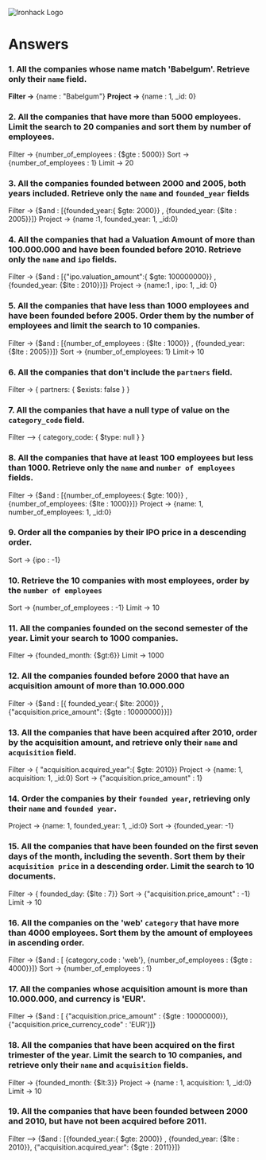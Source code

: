 ![Ironhack Logo](https://i.imgur.com/1QgrNNw.png)

# Answers

### 1. All the companies whose name match 'Babelgum'. Retrieve only their `name` field.

**Filter ->** {name : "Babelgum"}
**Project ->** {name : 1, _id: 0}

### 2. All the companies that have more than 5000 employees. Limit the search to 20 companies and sort them by **number of employees**.

Filter -> {number_of_employees : {$gte : 5000}}
Sort -> {number_of_employees : 1}
Limit -> 20


### 3. All the companies founded between 2000 and 2005, both years included. Retrieve only the `name` and `founded_year` fields

Filter -> {$and : [{founded_year:{ $gte: 2000}} , {founded_year: {$lte : 2005}}]}
Project -> {name :1, founded_year: 1, _id:0}

### 4. All the companies that had a Valuation Amount of more than 100.000.000 and have been founded before 2010. Retrieve only the `name` and `ipo` fields. 

Filter -> {$and : [{"ipo.valuation_amount":{ $gte: 100000000}} , {founded_year: {$lte : 2010}}]}
Project -> {name:1 , ipo: 1, _id: 0}

### 5. All the companies that have less than 1000 employees and have been founded before 2005. Order them by the number of employees and limit the search to 10 companies.

Filter -> {$and : [{number_of_employees : {$lte : 1000}} , {founded_year: {$lte : 2005}}]}
Sort -> {number_of_employees: 1}
Limit-> 10

### 6. All the companies that don't include the `partners` field.

Filter -> { partners: { $exists: false } }

### 7. All the companies that have a null type of value on the `category_code` field.

Filter --> { category_code: { $type: null } }

### 8. All the companies that have at least 100 employees but less than 1000. Retrieve only the `name` and `number of employees` fields.

Filter -> {$and : [{number_of_employees:{ $gte: 100}} , {number_of_employees: {$lte : 1000}}]}
Project -> {name: 1, number_of_employees: 1, _id:0}


### 9. Order all the companies by their IPO price in a descending order.

Sort -> {ipo : -1}

### 10. Retrieve the 10 companies with most employees, order by the `number of employees`

Sort -> {number_of_employees : -1}
Limit -> 10

### 11. All the companies founded on the second semester of the year. Limit your search to 1000 companies.

Filter -> {founded_month: {$gt:6}}
Limit -> 1000

### 12. All the companies founded before 2000 that have an acquisition amount of more than 10.000.000

Filter -> {$and : [{ founded_year:{ $lte: 2000}} , {"acquisition.price_amount": {$gte : 10000000}}]}

### 13. All the companies that have been acquired after 2010, order by the acquisition amount, and retrieve only their `name` and `acquisition` field.

Filter -> { "acquisition.acquired_year":{ $gte: 2010}}
Project -> {name: 1, acquisition: 1, _id:0}
Sort -> {"acquisition.price_amount" : 1}

### 14. Order the companies by their `founded year`, retrieving only their `name` and `founded year`.

Project -> {name: 1, founded_year: 1, _id:0}
Sort -> {founded_year: -1}


### 15. All the companies that have been founded on the first seven days of the month, including the seventh. Sort them by their `acquisition price` in a descending order. Limit the search to 10 documents.

Filter -> { founded_day: {$lte : 7}}
Sort -> {"acquisition.price_amount" : -1} 
Limit -> 10

### 16. All the companies on the 'web' `category` that have more than 4000 employees. Sort them by the amount of employees in ascending order.

Filter -> {$and : [ {category_code : 'web'}, {number_of_employees : {$gte : 4000}}]}
Sort -> {number_of_employees : 1}

### 17. All the companies whose acquisition amount is more than 10.000.000, and currency is 'EUR'.

Filter -> {$and : [ {"acquisition.price_amount" : {$gte : 10000000}}, {"acquisition.price_currency_code" : 'EUR'}]}

### 18. All the companies that have been acquired on the first trimester of the year. Limit the search to 10 companies, and retrieve only their `name` and `acquisition` fields.

Filter -> {founded_month: {$lt:3}}
Project -> {name : 1, acquisition: 1, _id:0}
Limit -> 10

### 19. All the companies that have been founded between 2000 and 2010, but have not been acquired before 2011.

Filter -->  {$and : [{founded_year:{ $gte: 2000}} , {founded_year: {$lte : 2010}}, {"acquisition.acquired_year": {$gte : 2011}}]}
